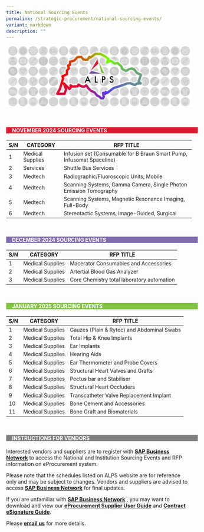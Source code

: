 ```yaml
---
title: National Sourcing Events
permalink: /strategic-procurement/national-sourcing-events/
variant: markdown
description: ""
---
```

![](/images/alps_sourcing_events_national_1920x640_clear.png)



<br>
<div style="background-color: #DC1931; padding-left: 1rem; width: 100%" class="section">
			<h4 style="color: white; font-weight: bold; text-align: left;">NOVEMBER 2024 SOURCING  EVENTS</h4>
</div>



| S/N | CATEGORY | RFP TITLE	|
| -------- | -------- | -------- |
| 1 | Medical Supplies | Infusion set (Consumable for B Braun Smart Pump, Infusomat Spaceline) |
| 2 | Services | Shuttle Bus Services |
| 3 | Medtech | Radiographic/Fluoroscopic Units, Mobile |
| 4 | Medtech | Scanning Systems, Gamma Camera, Single Photon Emission Tomography |
| 5 | Medtech | Scanning Systems, Magnetic Resonance Imaging, Full-Body |
| 6 | Medtech | Stereotactic Systems, Image-Guided, Surgical |



<br>
<div style="background-color: #836DB1; padding-left: 1rem; width: 100%" class="section">
			<h4 style="color: white; font-weight: bold; text-align: left;">DECEMBER 2024 SOURCING EVENTS</h4>
</div>



| S/N | CATEGORY | RFP TITLE |
| -------- | -------- | -------- |
| 1 | Medical Supplies | Macerator Consumables and Accessories |
| 2 | Medical Supplies | Artertial Blood Gas Analyzer |
| 3 | Medical Supplies | Core Chemistry total laboratory automation |



<br>
<div style="background-color: #82C341; padding-left: 1rem; width: 100%" class="section">
			<h4 style="color: white; font-weight: bold; text-align: left;">JANUARY 2025 SOURCING EVENTS</h4>
</div>



| S/N | CATEGORY | RFP TITLE |
| -------- | -------- | -------- |
| 1 | Medical Supplies |	Gauzes (Plain &amp; Rytec) and Abdominal Swabs |
| 2 | Medical Supplies |	Total Hip &amp; Knee Implants |
| 3 | Medical Supplies |	Ear Implants |
| 4 | Medical Supplies |	Hearing Aids |
| 5 | Medical Supplies |	Ear Thermometer and Probe Covers |
| 6 | Medical Supplies |	Structural Heart Valves and Grafts |
| 7 | Medical Supplies |	Pectus bar and Stabiliser |
| 8 | Medical Supplies |	Structural Heart Occluders |
| 9 | Medical Supplies |	Transcatheter Valve Replacement Implant |
| 10 | Medical Supplies | Bone Cement and Accessories |
| 11 | Medical Supplies | Bone Graft and Biomaterials |



<br>
<div style="background-color: grey; padding-left: 1rem; width: 100%" class="section">
			<h4 style="color: white; font-weight: bold; text-align: left;">INSTRUCTIONS FOR VENDORS</h4>
</div>



Interested vendors and suppliers are to register with **[SAP Business Network](https://supplier.ariba.com/)** to access the National and Institution Sourcing Events and RFP information on eProcurement system.  

Please note that the schedules listed on ALPS website are for reference only and may be subject to changes. Vendors and suppliers are advised to access **[SAP Business Network](https://supplier.ariba.com/)** for final updates.

If you are unfamiliar with **[SAP Business Network](https://supplier.ariba.com/)** , you may want to download and view our **[eProcurement Supplier User Guide](https://for.sg/alps-eprocurement-supplier-user-guide)** and **[Contract eSignature Guide](/files/Sourcing%20Events/contract_esignature_guide_v1_2.pdf)**.

Please **[email us](mailto:alps_operations@alpshealthcare.com.sg)** for more details.